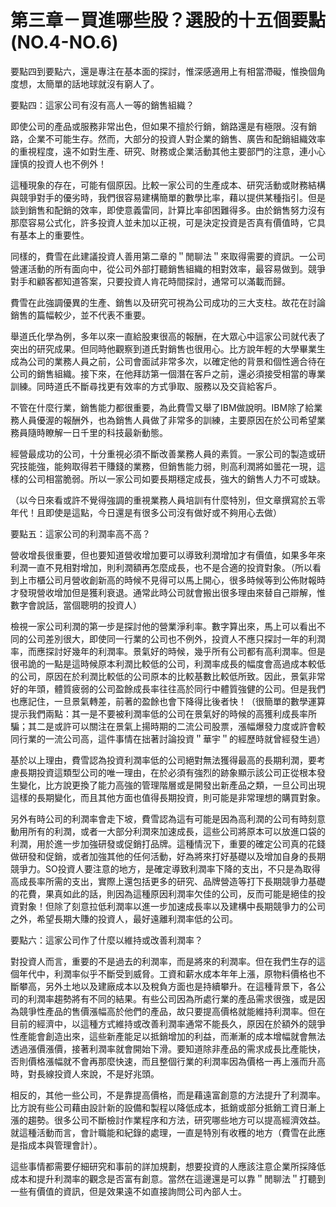 # 第三章－買進哪些股？選股的十五個要點(NO.4-NO.6)


要點四到要點六，還是專注在基本面的探討，惟深感適用上有相當滯礙，惟換個角度想，太簡單的話地球就沒有窮人了。

要點四：這家公司有沒有高人一等的銷售組織？

即使公司的產品或服務非常出色，但如果不擅於行銷，銷路還是有極限。沒有銷路，企業不可能生存。然而，大部分的投資人對企業的銷售、廣告和配銷組織效率的重視程度，遠不如對生產、研究、財務或企業活動其他主要部門的注意，連小心謹慎的投資人也不例外！

這種現象的存在，可能有個原因。比較一家公司的生產成本、研究活動或財務結構與競爭對手的優劣時，我們很容易建構簡單的數學比率，藉以提供某種指引。但是談到銷售和配銷的效率，即使意義雷同，計算比率卻困難得多。由於銷售努力沒有那麼容易公式化，許多投資人並未加以正視，可是決定投資是否真有價值時，它具有基本上的重要性。

同樣的，費雪在此建議投資人善用第二章的＂閒聊法＂來取得需要的資訊。一公司營運活動的所有面向中，從公司外部打聽銷售組織的相對效率，最容易做到。競爭對手和顧客都知道答案，只要投資人肯花時間探討，通常可以滿載而歸。

費雪在此強調優異的生產、銷售以及研究可視為公司成功的三大支柱。故花在討論銷售的篇幅較少，並不代表不重要。

舉道氏化學為例，多年以來一直給股東很高的報酬，在大眾心中這家公司就代表了突出的研究成果。但同時他觀察到道氏對銷售也很用心。比方說年輕的大學畢業生成為公司的業務人員之前，公司會面試非常多次，以確定他的背景和個性適合待在公司的銷售組織。接下來，在他拜訪第一個潛在客戶之前，還必須接受相當的專業訓練。同時道氏不斷尋找更有效率的方式爭取、服務以及交貨給客戶。

不管在什麼行業，銷售能力都很重要，為此費雪又舉了IBM做說明。IBM除了給業務人員優渥的報酬外，也為銷售人員做了非常多的訓練，主要原因在於公司希望業務員隨時瞭解一日千里的科技最新動態。

經營最成功的公司，十分重視必須不斷改善業務人員的素質。一家公司的製造或研究技能強，能夠取得若干賺錢的業務，但銷售能力弱，則高利潤將如曇花一現，這樣的公司相當脆弱。所以一家公司如要長期穩定成長，強大的銷售人力不可或缺。

（以今日來看或許不覺得強調的重視業務人員培訓有什麼特別，但文章撰寫於五零年代！且即使是這點，今日還是有很多公司沒有做好或不夠用心去做）

 

要點五：這家公司的利潤率高不高？

營收增長很重要，但也要知道營收增加要可以導致利潤增加才有價值，如果多年來利潤一直不見相對增加，則利潤額再怎麼成長，也不是合適的投資對象。（所以看到上市櫃公司月營收創新高的時候不見得可以馬上開心，很多時候等到公佈財報時才發現營收增加但是獲利衰退。通常此時公司就會搬出很多理由來替自己辯解，惟數字會說話，當個聰明的投資人）

檢視一家公司利潤的第一步是探討他的營業淨利率。數字算出來，馬上可以看出不同的公司差別很大，即使同一行業的公司也不例外，投資人不應只探討一年的利潤率，而應探討好幾年的利潤率。景氣好的時候，幾乎所有公司都有高利潤率。但是很弔詭的一點是這時候原本利潤比較低的公司，利潤率成長的幅度會高過成本較低的公司，原因在於利潤比較低的公司原本的比較基數比較低所致。因此，景氣非常好的年頭，體質疲弱的公司盈餘成長率往往高於同行中體質強健的公司。但是我們也應記住，一旦景氣轉差，前著的盈餘也會下降得比後者快！（很簡單的數學運算提示我們兩點：其一是不要被利潤率低的公司在景氣好的時候的高獲利成長率所騙；其二是或許可以關注在景氣上揚時期的二流公司股票，漲幅爆發力度或許會較同行業的一流公司高，這件事情在拙著討論投資＂華宇＂的經歷時就曾經發生過）

基於以上理由，費雪認為投資利潤率低的公司絕對無法獲得最高的長期利潤，要考慮長期投資這類型公司的唯一理由，在於必須有強烈的跡象顯示該公司正從根本發生變化，比方說更換了能力高強的管理階層或是開發出新產品之類，一旦公司出現這樣的長期變化，而且其他方面也值得長期投資，則可能是非常理想的購買對象。

另外有時公司的利潤率會走下坡，費雪認為這有可能是因為高利潤的公司有時刻意動用所有的利潤，或者一大部分利潤來加速成長，這些公司將原本可以放進口袋的利潤，用於進一步加強研發或促銷打品牌。這種情況下，重要的確定公司真的花錢做研發和促銷，或者加強其他的任何活動，好為將來打好基礎以及增加自身的長期競爭力。SO投資人要注意的地方，是確定導致利潤率下降的支出，不只是為取得高成長率所需的支出，實際上還包括更多的研究、品牌營造等打下長期競爭力基礎的花費，果真如此的話，則因為這種原因利潤率欠佳的公司，反而可能是絕佳的投資對象！但除了刻意拉低利潤率以進一步加速成長率以及建構中長期競爭力的公司之外，希望長期大賺的投資人，最好遠離利潤率低的公司。

要點六：這家公司作了什麼以維持或改善利潤率？

對投資人而言，重要的不是過去的利潤率，而是將來的利潤率。但在我們生存的這個年代中，利潤率似乎不斷受到威脅。工資和薪水成本年年上漲，原物料價格也不斷攀高，另外土地以及建廠成本以及稅負方面也是持續攀升。在這種背景下，各公司的利潤率趨勢將有不同的結果。有些公司因為所處行業的產品需求很強，或是因為競爭性產品的售價漲幅高於他們的產品，故只要提高價格就能維持利潤率。但在目前的經濟中，以這種方式維持或改善利潤率通常不能長久，原因在於額外的競爭性產能會創造出來，這些新產能足以抵銷增加的利益，而漸漸的成本增幅就會無法透過漲價漲價，接著利潤率就會開始下滑。要知道除非產品的需求成長比產能快，否則價格漲幅就不會再那麼快速，而且整個行業的利潤率因為價格一再上漲而升高時，對長線投資人來說，不是好兆頭。

相反的，其他一些公司，不是靠提高價格，而是藉遠富創意的方法提升了利潤率。比方說有些公司藉由設計新的設備和製程以降低成本，抵銷或部分抵銷工資日漸上漲的趨勢。很多公司不斷檢討作業程序和方法，研究哪些地方可以提高經濟效益。就這種活動而言，會計職能和紀錄的處理，一直是特別有收穫的地方（費雪在此應是指成本與管理會計）。

這些事情都需要仔細研究和事前的詳加規劃，想要投資的人應該注意企業所採降低成本和提升利潤率的觀念是否富有創意。當然在這邊還是可以靠＂閒聊法＂打聽到一些有價值的資訊，但是效果遠不如直接詢問公司內部人士。
